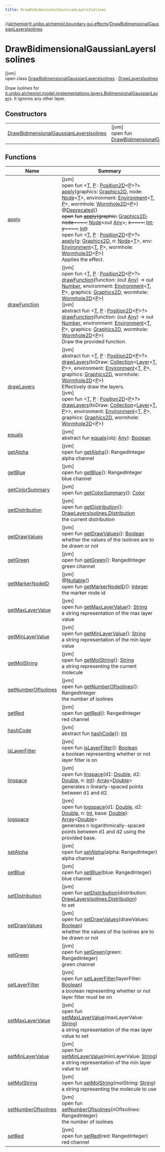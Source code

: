 ```yaml
---
title: DrawBidimensionalGaussianLayersIsolines
---
```

//[alchemist](../../../index.html)/[it.unibo.alchemist.boundary.gui.effects](../index.html)/[DrawBidimensionalGaussianLayersIsolines](index.html)



# DrawBidimensionalGaussianLayersIsolines



[jvm]\
open class [DrawBidimensionalGaussianLayersIsolines](index.html) : [DrawLayersIsolines](../-draw-layers-isolines/index.html)

Draw isolines for [it.unibo.alchemist.model.implementations.layers.BidimensionalGaussianLayer](../../it.unibo.alchemist.model.implementations.layers/-bidimensional-gaussian-layer/index.html)s. It ignores any other layer.



## Constructors


| | |
|---|---|
| [DrawBidimensionalGaussianLayersIsolines](-draw-bidimensional-gaussian-layers-isolines.html) | [jvm]<br>open fun [DrawBidimensionalGaussianLayersIsolines](-draw-bidimensional-gaussian-layers-isolines.html)() |


## Functions


| Name | Summary |
|---|---|
| [apply](../-draw-once/apply.html) | [jvm]<br>open fun <[T](../-draw-once/apply.html), [P](../-draw-once/apply.html) : [Position2D](../../it.unibo.alchemist.model.interfaces/-position2-d/index.html)<[P](../../it.unibo.alchemist.boundary.wormhole.implementation/-wormhole-swing/index.html)>?> [apply](../-draw-once/apply.html)(graphics: [Graphics2D](https://docs.oracle.com/javase/8/docs/api/java/awt/Graphics2D.html), node: [Node](../../it.unibo.alchemist.model.interfaces/-node/index.html)<[T](../../it.unibo.alchemist.boundary.interfaces/-graphical2-d-output-monitor/index.html)>, environment: [Environment](../../it.unibo.alchemist.model.interfaces/-environment/index.html)<[T](../../it.unibo.alchemist.boundary.interfaces/-graphical2-d-output-monitor/index.html), [P](../../it.unibo.alchemist.boundary.wormhole.implementation/-wormhole-swing/index.html)>, wormhole: [Wormhole2D](../../it.unibo.alchemist.boundary.wormhole.interfaces/-wormhole2-d/index.html)<[P](../../it.unibo.alchemist.boundary.wormhole.implementation/-wormhole-swing/index.html)>)<br>@[Deprecated](https://docs.oracle.com/javase/8/docs/api/java/lang/Deprecated.html)()<br>~~open~~ ~~fun~~ [~~apply~~](../-effect/apply.html)~~(~~~~graphic~~~~:~~ [Graphics2D](https://docs.oracle.com/javase/8/docs/api/java/awt/Graphics2D.html)~~,~~ ~~node~~~~:~~ [Node](../../it.unibo.alchemist.model.interfaces/-node/index.html)<out [Any](https://kotlinlang.org/api/latest/jvm/stdlib/kotlin/-any/index.html)>~~,~~ ~~x~~~~:~~ [Int](https://kotlinlang.org/api/latest/jvm/stdlib/kotlin/-int/index.html)~~,~~ ~~y~~~~:~~ [Int](https://kotlinlang.org/api/latest/jvm/stdlib/kotlin/-int/index.html)~~)~~<br>open fun <[T](../-effect/apply.html), [P](../-effect/apply.html) : [Position2D](../../it.unibo.alchemist.model.interfaces/-position2-d/index.html)<[P](../../it.unibo.alchemist.boundary.wormhole.implementation/-wormhole-swing/index.html)>?> [apply](../-effect/apply.html)(g: [Graphics2D](https://docs.oracle.com/javase/8/docs/api/java/awt/Graphics2D.html), n: [Node](../../it.unibo.alchemist.model.interfaces/-node/index.html)<[T](../../it.unibo.alchemist.boundary.interfaces/-graphical2-d-output-monitor/index.html)>, env: [Environment](../../it.unibo.alchemist.model.interfaces/-environment/index.html)<[T](../../it.unibo.alchemist.boundary.interfaces/-graphical2-d-output-monitor/index.html), [P](../../it.unibo.alchemist.boundary.wormhole.implementation/-wormhole-swing/index.html)>, wormhole: [Wormhole2D](../../it.unibo.alchemist.boundary.wormhole.interfaces/-wormhole2-d/index.html)<[P](../../it.unibo.alchemist.boundary.wormhole.implementation/-wormhole-swing/index.html)>)<br>Applies the effect. |
| [drawFunction](../-draw-layers-isolines/draw-function.html) | [jvm]<br>open fun <[T](../-draw-layers-isolines/draw-function.html), [P](../-draw-layers-isolines/draw-function.html) : [Position2D](../../it.unibo.alchemist.model.interfaces/-position2-d/index.html)<[P](../../it.unibo.alchemist.boundary.wormhole.implementation/-wormhole-swing/index.html)>?> [drawFunction](../-draw-layers-isolines/draw-function.html)(function: (out [Any](https://kotlinlang.org/api/latest/jvm/stdlib/kotlin/-any/index.html)) -> out [Number](https://docs.oracle.com/javase/8/docs/api/java/lang/Number.html), environment: [Environment](../../it.unibo.alchemist.model.interfaces/-environment/index.html)<[T](../../it.unibo.alchemist.boundary.interfaces/-graphical2-d-output-monitor/index.html), [P](../../it.unibo.alchemist.boundary.wormhole.implementation/-wormhole-swing/index.html)>, graphics: [Graphics2D](https://docs.oracle.com/javase/8/docs/api/java/awt/Graphics2D.html), wormhole: [Wormhole2D](../../it.unibo.alchemist.boundary.wormhole.interfaces/-wormhole2-d/index.html)<[P](../../it.unibo.alchemist.boundary.wormhole.implementation/-wormhole-swing/index.html)>)<br>[jvm]<br>abstract fun <[T](../-draw-layers-values/draw-function.html), [P](../-draw-layers-values/draw-function.html) : [Position2D](../../it.unibo.alchemist.model.interfaces/-position2-d/index.html)<[P](../../it.unibo.alchemist.boundary.wormhole.implementation/-wormhole-swing/index.html)>?> [drawFunction](../-draw-layers-values/draw-function.html)(function: (out [Any](https://kotlinlang.org/api/latest/jvm/stdlib/kotlin/-any/index.html)) -> out [Number](https://docs.oracle.com/javase/8/docs/api/java/lang/Number.html), environment: [Environment](../../it.unibo.alchemist.model.interfaces/-environment/index.html)<[T](../../it.unibo.alchemist.boundary.interfaces/-graphical2-d-output-monitor/index.html), [P](../../it.unibo.alchemist.boundary.wormhole.implementation/-wormhole-swing/index.html)>, graphics: [Graphics2D](https://docs.oracle.com/javase/8/docs/api/java/awt/Graphics2D.html), wormhole: [Wormhole2D](../../it.unibo.alchemist.boundary.wormhole.interfaces/-wormhole2-d/index.html)<[P](../../it.unibo.alchemist.boundary.wormhole.implementation/-wormhole-swing/index.html)>)<br>Draw the provided function. |
| [drawLayers](../-abstract-draw-layers/draw-layers.html) | [jvm]<br>abstract fun <[T](../-abstract-draw-layers/draw-layers.html), [P](../-abstract-draw-layers/draw-layers.html) : [Position2D](../../it.unibo.alchemist.model.interfaces/-position2-d/index.html)<[P](../../it.unibo.alchemist.boundary.wormhole.implementation/-wormhole-swing/index.html)>?> [drawLayers](../-abstract-draw-layers/draw-layers.html)(toDraw: [Collection](https://docs.oracle.com/javase/8/docs/api/java/util/Collection.html)<[Layer](../../it.unibo.alchemist.model.interfaces/-layer/index.html)<[T](../../it.unibo.alchemist.boundary.interfaces/-graphical2-d-output-monitor/index.html), [P](../../it.unibo.alchemist.boundary.wormhole.implementation/-wormhole-swing/index.html)>>, environment: [Environment](../../it.unibo.alchemist.model.interfaces/-environment/index.html)<[T](../../it.unibo.alchemist.boundary.interfaces/-graphical2-d-output-monitor/index.html), [P](../../it.unibo.alchemist.boundary.wormhole.implementation/-wormhole-swing/index.html)>, graphics: [Graphics2D](https://docs.oracle.com/javase/8/docs/api/java/awt/Graphics2D.html), wormhole: [Wormhole2D](../../it.unibo.alchemist.boundary.wormhole.interfaces/-wormhole2-d/index.html)<[P](../../it.unibo.alchemist.boundary.wormhole.implementation/-wormhole-swing/index.html)>)<br>Effectively draw the layers.<br>[jvm]<br>open fun <[T](../-draw-layers-values/draw-layers.html), [P](../-draw-layers-values/draw-layers.html) : [Position2D](../../it.unibo.alchemist.model.interfaces/-position2-d/index.html)<[P](../../it.unibo.alchemist.boundary.wormhole.implementation/-wormhole-swing/index.html)>?> [drawLayers](../-draw-layers-values/draw-layers.html)(toDraw: [Collection](https://docs.oracle.com/javase/8/docs/api/java/util/Collection.html)<[Layer](../../it.unibo.alchemist.model.interfaces/-layer/index.html)<[T](../../it.unibo.alchemist.boundary.interfaces/-graphical2-d-output-monitor/index.html), [P](../../it.unibo.alchemist.boundary.wormhole.implementation/-wormhole-swing/index.html)>>, environment: [Environment](../../it.unibo.alchemist.model.interfaces/-environment/index.html)<[T](../../it.unibo.alchemist.boundary.interfaces/-graphical2-d-output-monitor/index.html), [P](../../it.unibo.alchemist.boundary.wormhole.implementation/-wormhole-swing/index.html)>, graphics: [Graphics2D](https://docs.oracle.com/javase/8/docs/api/java/awt/Graphics2D.html), wormhole: [Wormhole2D](../../it.unibo.alchemist.boundary.wormhole.interfaces/-wormhole2-d/index.html)<[P](../../it.unibo.alchemist.boundary.wormhole.implementation/-wormhole-swing/index.html)>) |
| [equals](../-effect/equals.html) | [jvm]<br>abstract fun [equals](../-effect/equals.html)(obj: [Any](https://kotlinlang.org/api/latest/jvm/stdlib/kotlin/-any/index.html)): [Boolean](https://kotlinlang.org/api/latest/jvm/stdlib/kotlin/-boolean/index.html) |
| [getAlpha](../-draw-bidimensional-gaussian-layers-gradient/index.html#-1609809598%2FFunctions%2F-134779887) | [jvm]<br>open fun [getAlpha](../-draw-bidimensional-gaussian-layers-gradient/index.html#-1609809598%2FFunctions%2F-134779887)(): RangedInteger<br>alpha channel |
| [getBlue](../-draw-bidimensional-gaussian-layers-gradient/index.html#1167250208%2FFunctions%2F-134779887) | [jvm]<br>open fun [getBlue](../-draw-bidimensional-gaussian-layers-gradient/index.html#1167250208%2FFunctions%2F-134779887)(): RangedInteger<br>blue channel |
| [getColorSummary](../-abstract-draw-layers/get-color-summary.html) | [jvm]<br>open fun [getColorSummary](../-abstract-draw-layers/get-color-summary.html)(): [Color](https://docs.oracle.com/javase/8/docs/api/java/awt/Color.html) |
| [getDistribution](index.html#-1444656066%2FFunctions%2F-134779887) | [jvm]<br>open fun [getDistribution](index.html#-1444656066%2FFunctions%2F-134779887)(): [DrawLayersIsolines.Distribution](../-draw-layers-isolines/-distribution/index.html)<br>the current distribution |
| [getDrawValues](index.html#1529744060%2FFunctions%2F-134779887) | [jvm]<br>open fun [getDrawValues](index.html#1529744060%2FFunctions%2F-134779887)(): [Boolean](https://docs.oracle.com/javase/8/docs/api/java/lang/Boolean.html)<br>whether the values of the isolines are to be drawn or not |
| [getGreen](../-draw-bidimensional-gaussian-layers-gradient/index.html#-1357752515%2FFunctions%2F-134779887) | [jvm]<br>open fun [getGreen](../-draw-bidimensional-gaussian-layers-gradient/index.html#-1357752515%2FFunctions%2F-134779887)(): RangedInteger<br>green channel |
| [getMarkerNodeID](../-draw-bidimensional-gaussian-layers-gradient/index.html#470324422%2FFunctions%2F-134779887) | [jvm]<br>@[Nullable](https://docs.oracle.com/javase/8/docs/api/javax/annotation/Nullable.html)()<br>open fun [getMarkerNodeID](../-draw-bidimensional-gaussian-layers-gradient/index.html#470324422%2FFunctions%2F-134779887)(): [Integer](https://docs.oracle.com/javase/8/docs/api/java/lang/Integer.html)<br>the marker node id |
| [getMaxLayerValue](../-draw-bidimensional-gaussian-layers-gradient/index.html#-137617604%2FFunctions%2F-134779887) | [jvm]<br>open fun [getMaxLayerValue](../-draw-bidimensional-gaussian-layers-gradient/index.html#-137617604%2FFunctions%2F-134779887)(): [String](https://docs.oracle.com/javase/8/docs/api/java/lang/String.html)<br>a string representation of the max layer value |
| [getMinLayerValue](../-draw-bidimensional-gaussian-layers-gradient/index.html#177375118%2FFunctions%2F-134779887) | [jvm]<br>open fun [getMinLayerValue](../-draw-bidimensional-gaussian-layers-gradient/index.html#177375118%2FFunctions%2F-134779887)(): [String](https://docs.oracle.com/javase/8/docs/api/java/lang/String.html)<br>a string representation of the min layer value |
| [getMolString](../-draw-bidimensional-gaussian-layers-gradient/index.html#676927493%2FFunctions%2F-134779887) | [jvm]<br>open fun [getMolString](../-draw-bidimensional-gaussian-layers-gradient/index.html#676927493%2FFunctions%2F-134779887)(): [String](https://docs.oracle.com/javase/8/docs/api/java/lang/String.html)<br>a string representing the current molecule |
| [getNumberOfIsolines](../-draw-layers-isolines/get-number-of-isolines.html) | [jvm]<br>open fun [getNumberOfIsolines](../-draw-layers-isolines/get-number-of-isolines.html)(): RangedInteger<br>the number of isolines |
| [getRed](../-draw-bidimensional-gaussian-layers-gradient/index.html#997430831%2FFunctions%2F-134779887) | [jvm]<br>open fun [getRed](../-draw-bidimensional-gaussian-layers-gradient/index.html#997430831%2FFunctions%2F-134779887)(): RangedInteger<br>red channel |
| [hashCode](../-effect/hash-code.html) | [jvm]<br>abstract fun [hashCode](../-effect/hash-code.html)(): [Int](https://kotlinlang.org/api/latest/jvm/stdlib/kotlin/-int/index.html) |
| [isLayerFilter](../-abstract-draw-layers/is-layer-filter.html) | [jvm]<br>open fun [isLayerFilter](../-abstract-draw-layers/is-layer-filter.html)(): [Boolean](https://kotlinlang.org/api/latest/jvm/stdlib/kotlin/-boolean/index.html)<br>a boolean representing whether or not layer filter is on |
| [linspace](../-draw-layers-isolines/linspace.html) | [jvm]<br>open fun [linspace](../-draw-layers-isolines/linspace.html)(d1: [Double](https://kotlinlang.org/api/latest/jvm/stdlib/kotlin/-double/index.html), d2: [Double](https://kotlinlang.org/api/latest/jvm/stdlib/kotlin/-double/index.html), n: [Int](https://kotlinlang.org/api/latest/jvm/stdlib/kotlin/-int/index.html)): [Array](https://kotlinlang.org/api/latest/jvm/stdlib/kotlin/-array/index.html)<[Double](https://kotlinlang.org/api/latest/jvm/stdlib/kotlin/-double/index.html)><br>generates n linearly-spaced points between d1 and d2. |
| [logspace](../-draw-layers-isolines/logspace.html) | [jvm]<br>open fun [logspace](../-draw-layers-isolines/logspace.html)(d1: [Double](https://kotlinlang.org/api/latest/jvm/stdlib/kotlin/-double/index.html), d2: [Double](https://kotlinlang.org/api/latest/jvm/stdlib/kotlin/-double/index.html), n: [Int](https://kotlinlang.org/api/latest/jvm/stdlib/kotlin/-int/index.html), base: [Double](https://kotlinlang.org/api/latest/jvm/stdlib/kotlin/-double/index.html)): [Array](https://kotlinlang.org/api/latest/jvm/stdlib/kotlin/-array/index.html)<[Double](https://kotlinlang.org/api/latest/jvm/stdlib/kotlin/-double/index.html)><br>generates n logarithmically-spaced points between d1 and d2 using the provided base. |
| [setAlpha](../-draw-bidimensional-gaussian-layers-gradient/index.html#-256941374%2FFunctions%2F-134779887) | [jvm]<br>open fun [setAlpha](../-draw-bidimensional-gaussian-layers-gradient/index.html#-256941374%2FFunctions%2F-134779887)(alpha: RangedInteger)<br>alpha channel |
| [setBlue](../-draw-bidimensional-gaussian-layers-gradient/index.html#-354420728%2FFunctions%2F-134779887) | [jvm]<br>open fun [setBlue](../-draw-bidimensional-gaussian-layers-gradient/index.html#-354420728%2FFunctions%2F-134779887)(blue: RangedInteger)<br>blue channel |
| [setDistribution](index.html#-1037427599%2FFunctions%2F-134779887) | [jvm]<br>open fun [setDistribution](index.html#-1037427599%2FFunctions%2F-134779887)(distribution: [DrawLayersIsolines.Distribution](../-draw-layers-isolines/-distribution/index.html))<br>to set |
| [setDrawValues](index.html#-1678921474%2FFunctions%2F-134779887) | [jvm]<br>open fun [setDrawValues](index.html#-1678921474%2FFunctions%2F-134779887)(drawValues: [Boolean](https://docs.oracle.com/javase/8/docs/api/java/lang/Boolean.html))<br>whether the values of the isolines are to be drawn or not |
| [setGreen](../-draw-bidimensional-gaussian-layers-gradient/index.html#2124109629%2FFunctions%2F-134779887) | [jvm]<br>open fun [setGreen](../-draw-bidimensional-gaussian-layers-gradient/index.html#2124109629%2FFunctions%2F-134779887)(green: RangedInteger)<br>green channel |
| [setLayerFilter](../-draw-bidimensional-gaussian-layers-gradient/index.html#792349975%2FFunctions%2F-134779887) | [jvm]<br>open fun [setLayerFilter](../-draw-bidimensional-gaussian-layers-gradient/index.html#792349975%2FFunctions%2F-134779887)(layerFilter: [Boolean](https://kotlinlang.org/api/latest/jvm/stdlib/kotlin/-boolean/index.html))<br>a boolean representing whether or not layer filter must be on |
| [setMaxLayerValue](../-draw-bidimensional-gaussian-layers-gradient/index.html#702102851%2FFunctions%2F-134779887) | [jvm]<br>open fun [setMaxLayerValue](../-draw-bidimensional-gaussian-layers-gradient/index.html#702102851%2FFunctions%2F-134779887)(maxLayerValue: [String](https://docs.oracle.com/javase/8/docs/api/java/lang/String.html))<br>a string representation of the max layer value to set |
| [setMinLayerValue](../-draw-bidimensional-gaussian-layers-gradient/index.html#-919027307%2FFunctions%2F-134779887) | [jvm]<br>open fun [setMinLayerValue](../-draw-bidimensional-gaussian-layers-gradient/index.html#-919027307%2FFunctions%2F-134779887)(minLayerValue: [String](https://docs.oracle.com/javase/8/docs/api/java/lang/String.html))<br>a string representation of the min layer value to set |
| [setMolString](../-draw-bidimensional-gaussian-layers-gradient/index.html#-2103088628%2FFunctions%2F-134779887) | [jvm]<br>open fun [setMolString](../-draw-bidimensional-gaussian-layers-gradient/index.html#-2103088628%2FFunctions%2F-134779887)(molString: [String](https://docs.oracle.com/javase/8/docs/api/java/lang/String.html))<br>a string representing the molecule to use |
| [setNumberOfIsolines](../-draw-layers-isolines/set-number-of-isolines.html) | [jvm]<br>open fun [setNumberOfIsolines](../-draw-layers-isolines/set-number-of-isolines.html)(nOfIsolines: RangedInteger)<br>the number of isolines |
| [setRed](../-draw-bidimensional-gaussian-layers-gradient/index.html#1704630319%2FFunctions%2F-134779887) | [jvm]<br>open fun [setRed](../-draw-bidimensional-gaussian-layers-gradient/index.html#1704630319%2FFunctions%2F-134779887)(red: RangedInteger)<br>red channel |

